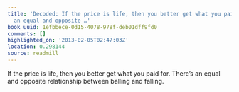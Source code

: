 ```yaml
---
title: 'Decoded: If the price is life, then you better get what you paid for. There’s
  an equal and opposite …'
book_uuid: 1efbbece-0d15-4078-978f-deb01dff9fd0
comments: []
highlighted_on: '2013-02-05T02:47:03Z'
location: 0.298144
source: readmill
---
```


If the price is life, then you better get what you paid for. There’s an equal and opposite relationship between balling and falling.